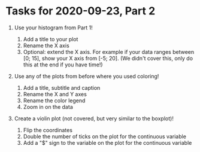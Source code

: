 # Tasks for 2020-09-23, Part 2

1. Use your histogram from Part 1!

    1. Add a title to your plot   
    1. Rename the X axis   
    1. Optional: extend the X axis. For example if your data ranges between [0; 15], show your X axis from [-5; 20]. (We didn't cover this, only do this at the end if you have time!)

1. Use any of the plots from before where you used coloring!

    1. Add a title, subtitle and caption
    2. Rename the X and Y axes
    3. Rename the color legend
    4. Zoom in on the data

1. Create a violin plot (not covered, but very similar to the boxplot)!

    1. Flip the coordinates
    2. Double the number of ticks on the plot for the continuous variable
    3. Add a "$" sign to the variable on the plot for the continuous variable
